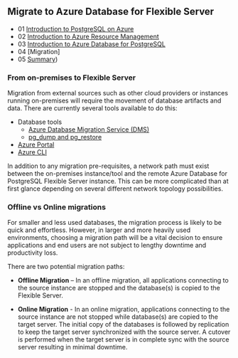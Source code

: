 ## Migrate to Azure Database for Flexible Server

- 01 [Introduction to PostgreSQL on Azure](https://github.com/microsoft/azure_pg_dev_workshop/blob/main/02_IntroToPostgreSQL/02_01_Introduction_to_PostgreSQL_on_Azure.md)
- 02 [Introduction to Azure Resource Management](https://github.com/microsoft/azure_pg_dev_workshop/blob/main/02_IntroToPostgreSQL/02_02_Introduction_to_Azure_resource_mgmt.md)
- 03 [Introduction to Azure Database for PostgreSQL](https://github.com/microsoft/azure_pg_dev_workshop/blob/main/02_IntroToPostgreSQL/02_03_Introduction_to_Azure_PaaS_PostgreSQL.md)
- 04 [Migration]
- 05 [Summary](https://github.com/microsoft/azure_pg_dev_workshop/blob/main/02_IntroToPostgreSQL/02_05_Summary.md))

### From on-premises to Flexible Server

Migration from external sources such as other cloud providers or instances running on-premises will require the movement of database artifacts and data. There are currently several tools available to do this:

- Database tools
  - [Azure Database Migration Service (DMS)](https://learn.microsoft.com/azure/dms/tutorial-postgresql-azure-postgresql-online)
  - [pg_dump and pg_restore](https://learn.microsoft.com/azure/postgresql/migrate/how-to-migrate-using-dump-and-restore)
- [Azure Portal](https://learn.microsoft.com/azure/postgresql/migrate/how-to-migrate-single-to-flexible-portal)
- [Azure CLI](https://learn.microsoft.com/azure/postgresql/migrate/how-to-migrate-single-to-flexible-cli)

In addition to any migration pre-requisites, a network path must exist between the on-premises instance/tool and the remote Azure Database for PostgreSQL Flexible Server instance. This can be more complicated than at first glance depending on several different network topology possibilities.

### Offline vs Online migrations

For smaller and less used databases, the migration process is likely to be quick and effortless. However, in larger and more heavily used environments, choosing a migration path will be a vital decision to ensure applications and end users are not subject to lengthy downtime and productivity loss.

There are two potential migration paths:

- **Offline Migration** – In an offline migration, all applications connecting to the source instance are stopped and the database(s) is copied to the Flexible Server.

- **Online Migration** - In an online migration, applications connecting to the source instance are not stopped while database(s) are copied to the target server. The initial copy of the databases is followed by replication to keep the target server synchronized with the source server. A cutover is performed when the target server is in complete sync with the source server resulting in minimal downtime.
